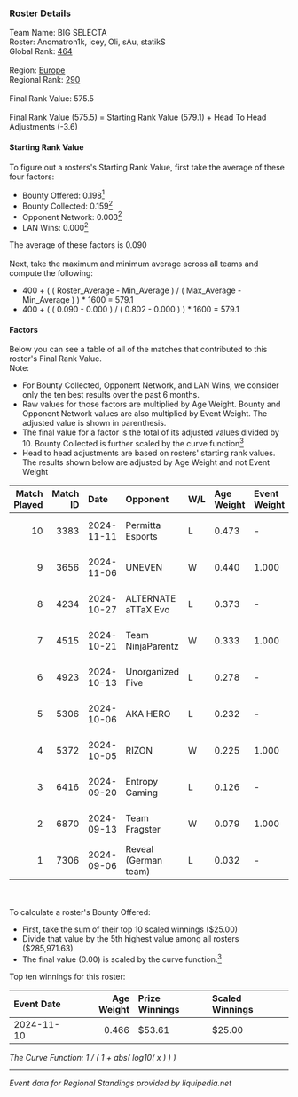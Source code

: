 ### Roster Details<br />
Team Name: BIG SELECTA<br />
Roster: Anomatron1k, icey, Oli, sAu, statikS<br />
Global Rank: [464](../../standings_global_2025_02_28.md)<br />
<br />
Region: [Europe]( ../../standings_europe_2025_02_28.md)<br />
Regional Rank: [290]( ../../standings_europe_2025_02_28.md)<br />
<br />
Final Rank Value:  575.5<br />
<br />
Final Rank Value (575.5) = Starting Rank Value (579.1) + Head To Head Adjustments (-3.6)<br />

#### Starting Rank Value<br />
To figure out a rosters's Starting Rank Value, first take the average of these four factors:<br />
- Bounty Offered: 0.198[<sup>1</sup>](#table2)
- Bounty Collected: 0.159[<sup>2</sup>](#table1)
- Opponent Network: 0.003[<sup>2</sup>](#table1)
- LAN Wins: 0.000[<sup>2</sup>](#table1)

The average of these factors is 0.090<br />
<br />
Next, take the maximum and minimum average across all teams and compute the following:<br />
- 400 + ( ( Roster_Average - Min_Average ) / ( Max_Average - Min_Average ) ) * 1600 = 579.1
- 400 + ( ( 0.090 - 0.000 ) / ( 0.802 - 0.000 ) ) * 1600 = 579.1


#### Factors<br />
Below you can see a table of all of the matches that contributed to this roster's Final Rank Value.<br />
Note:<br />

- For Bounty Collected, Opponent Network, and LAN Wins, we consider only the ten best results over the past 6 months.
- Raw values for those factors are multiplied by Age Weight. Bounty and Opponent Network values are also multiplied by Event Weight. The adjusted value is shown in parenthesis.
- The final value for a factor is the total of its adjusted values divided by 10. Bounty Collected is further scaled by the curve function[<sup>3</sup>](#curveFunction)
- Head to head adjustments are based on rosters' starting rank values. The results shown below are adjusted by Age Weight and not Event Weight
<span id="table1"></span><br />


| Match Played | Match ID | Date       | Opponent             | W/L | Age Weight | Event Weight | Bounty Collected | Opponent Network | LAN Wins  | H2H Adj. | Roster                                  |
| -: | -: | :- | :- | :- | :- | :- | :- | :- | :- | -: | :- |
|           10 |     3383 | 2024-11-11 | Permitta Esports     | L   | 0.473      | -            | -                | -                | -         |    -2.19 | Anomatron1k, icey, Oli, sAu, statikS    |
|            9 |     3656 | 2024-11-06 | UNEVEN               | W   | 0.440      | 1.000        | 0.000 (0.000)    | 0.010 (0.004)    | 0 (0.000) |     4.86 | Anomatron1k, icey, nezoku, oli, statikS |
|            8 |     4234 | 2024-10-27 | ALTERNATE aTTaX Evo  | L   | 0.373      | -            | -                | -                | -         |    -4.82 | Anomatron1k, icey, nezoku, oli, statikS |
|            7 |     4515 | 2024-10-21 | Team NinjaParentz    | W   | 0.333      | 1.000        | 0.000 (0.000)    | 0.040 (0.013)    | 0 (0.000) |     5.19 | Anomatron1k, icey, nezoku, oli, statikS |
|            6 |     4923 | 2024-10-13 | Unorganized Five     | L   | 0.278      | -            | -                | -                | -         |    -4.29 | Anomatron1k, icey, nezoku, oli, statikS |
|            5 |     5306 | 2024-10-06 | AKA HERO             | L   | 0.232      | -            | -                | -                | -         |    -3.32 | icey, levente, nezoku, oli, statikS     |
|            4 |     5372 | 2024-10-05 | RIZON                | W   | 0.225      | 1.000        | 0.000 (0.000)    | 0.000 (0.000)    | 0 (0.000) |     1.88 | Anomatron1k, icey, nezoku, oli, statikS |
|            3 |     6416 | 2024-09-20 | Entropy Gaming       | L   | 0.126      | -            | -                | -                | -         |    -1.94 | icey, nezoku, oli, sAu, statikS         |
|            2 |     6870 | 2024-09-13 | Team Fragster        | W   | 0.079      | 1.000        | 0.000 (0.000)    | 0.109 (0.009)    | 0 (0.000) |     1.40 | Anomatron1k, icey, nezoku, oli, statikS |
|            1 |     7306 | 2024-09-06 | Reveal (German team) | L   | 0.032      | -            | -                | -                | -         |    -0.37 | Anomatron1k, icey, nezoku, oli, statikS |

<br />
<span id="table2"></span><br />
To calculate a roster's Bounty Offered:<br />

- First, take the sum of their top 10 scaled winnings ($25.00)
- Divide that value by the 5th highest value among all rosters ($285,971.63)
- The final value (0.00) is scaled by the curve function.[<sup>3</sup>](#curveFunction)

Top ten winnings for this roster:<br />

| Event Date | Age Weight | Prize Winnings | Scaled Winnings |
| :- | -: | :- | :- |
| 2024-11-10 |      0.466 | $53.61         | $25.00          |


<span id="curveFunction"></span>_The Curve Function: 1 / ( 1 + abs( log10( x ) ) )_<br />

---
_Event data for Regional Standings provided by liquipedia.net_<br />
